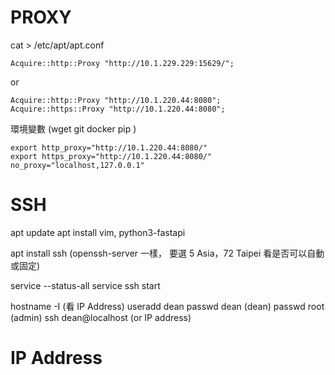 # PROXY

cat > /etc/apt/apt.conf
```
Acquire::http::Proxy "http://10.1.229.229:15629/";
```
or
```
Acquire::http::Proxy "http://10.1.220.44:8080";
Acquire::https::Proxy "http://10.1.220.44:8080";

```



環境變數 (wget git docker pip )
```
export http_proxy="http://10.1.220.44:8080/"
export https_proxy="http://10.1.220.44:8080/"
no_proxy="localhost,127.0.0.1"
```

# SSH
apt update
apt install vim, python3-fastapi


apt install ssh (openssh-server 一樣， 要選 5 Asia，72 Taipei 看是否可以自動 或固定)

service --status-all 
service ssh start 

hostname -I (看 IP Address)
useradd dean
passwd dean  (dean)
passwd root  (admin)
ssh dean@localhost  (or IP address)


# IP Address





